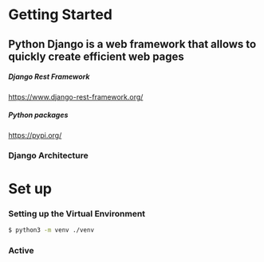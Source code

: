 # Getting Started

## Python Django is a web framework that allows to quickly create efficient web pages

##### Django Rest Framework
https://www.django-rest-framework.org/

##### Python packages
https://pypi.org/

### Django Architecture

# Set up

### Setting up the Virtual Environment
```sh
$ python3 -m venv ./venv
```
### Active

